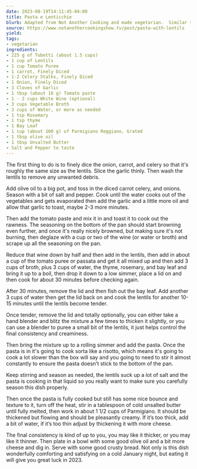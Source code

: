 ```yaml
---
date: 2023-08-19T14:11:45-04:00
title: Pasta e Lenticchie
blurb: Adapted from Not Another Cooking and made vegetarian.  Similar to Pasta e Fagioli, but made with dried lentils and creamier because cheese is mixed in,
source: https://www.notanothercookingshow.tv/post/pasta-with-lentils
yield: 
tags:
- vegetarian
ingredients:
- 225 g of Tubetti (about 1.5 cups)
- 1 cup of Lentils
- 1 cup Tomato Puree
- 1 carrot, Finely Diced
- 1-2 Celery Stalks, Finely Diced
- 1 Onion, Finely Diced
- 3 Cloves of Garlic
- 1 tbsp (about 16 g) Tomato paste
- 1 - 2 cups White Wine (optional)
- 3 cups Vegetable Broth
- 3 cups of Water, or more as needed
- 1 tsp Rosemary
- 1 tsp thyme
- 1 Bay Leaf
- 1 cup (about 100 g) of Parmigiano Reggiano, Grated
- 1 tbsp olive oil
- 1 tbsp Unsalted Butter
- Salt and Pepper to taste
---
```


The first thing to do is to finely dice the onion, carrot, and celery so
that it's roughly the same size as the lentils. Slice the garlic
thinly. Then wash the lentils to remove any unwanted debris.

Add olive oil to a big pot, and toss in the diced carrot celery, and
onions. Season with a bit of salt and pepper.  Cook until the water cooks
out of the vegetables and gets evaporated then add the garlic and a little
more oil and allow that garlic to toast, maybe 2-3 more minutes.

Then add the tomato paste and mix it in and toast it to cook out the
rawness. The seasoning on the bottom of the pan should start browning even
further, and once it's really nicely browned, but making sure it's not
burning, then deglaze with a cup or two of the wine (or water or broth) and
scrape up all the seasoning on the pan.

Reduce that wine down by half and then add in the lentils, then add in about
a cup of the tomato puree or passata and get it all mixed up and then add 3
cups of broth, plus 3 cups of water, the thyme, rosemary, and bay leaf and
bring it up to a boil, then drop it down to a low simmer, place a lid on and
then cook for about 30 minutes before checking again.

After 30 minutes, remove the lid and then fish out the bay leaf.  Add
another 3 cups of water then get the lid back on and cook the lentils for
another 10-15 minutes until the lentils become tender.

Once tender, remove the lid and totally optionally, you can either take a
hand blender and blitz the mixture a few times to thicken it slightly, or
you can use a blender to puree a small bit of the lentils, it just helps
control the final consistency and creaminess.

Then bring the mixture up to a rolling simmer and add the pasta. Once the
pasta is in it's going to cook sorta like a risotto, which means it's going
to cook a lot slower than the box will say and you going to need to stir it
almost constantly to ensure the pasta doesn’t stick to the bottom of the
pan.

Keep stirring and season as needed, the lentils suck up a lot of salt and
the pasta is cooking in that liquid so you really want to make sure you
carefully season this dish properly.

Then once the pasta is fully cooked but still has some nice bounce and
texture to it, turn off the heat, stir in a tablespoon of cold unsalted
butter until fully melted, then work in about 1 1/2 cups of Parmigiano. It
should be thickened but flowing and should be pleasantly creamy. If it’s too
thick, add a bit of water, if it’s too thin adjust by thickening it with
more cheese.

The final consistency is kind of up to you, you may like it thicker, or you
may like it thinner. Then plate in a bowl with some good olive oil and a bit
more cheese and dig in. Serve with some good crusty bread. Not only is this
dish wonderfully comforting and satisfying on a cold January night, but
eating it will give you great luck in 2023.
